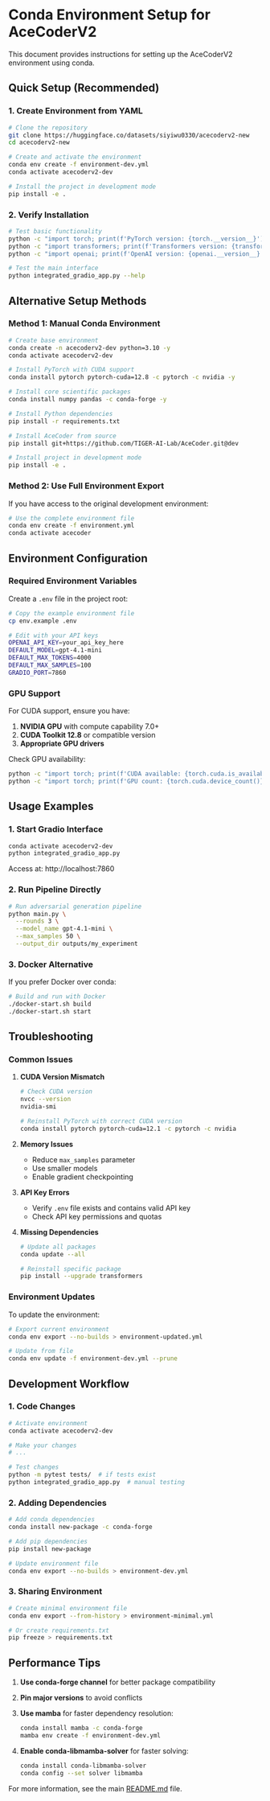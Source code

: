 # Conda Environment Setup for AceCoderV2

This document provides instructions for setting up the AceCoderV2 environment using conda.

## Quick Setup (Recommended)

### 1. Create Environment from YAML

```bash
# Clone the repository
git clone https://huggingface.co/datasets/siyiwu0330/acecoderv2-new
cd acecoderv2-new

# Create and activate the environment
conda env create -f environment-dev.yml
conda activate acecoderv2-dev

# Install the project in development mode
pip install -e .
```

### 2. Verify Installation

```bash
# Test basic functionality
python -c "import torch; print(f'PyTorch version: {torch.__version__}')"
python -c "import transformers; print(f'Transformers version: {transformers.__version__}')"
python -c "import openai; print(f'OpenAI version: {openai.__version__}')"

# Test the main interface
python integrated_gradio_app.py --help
```

## Alternative Setup Methods

### Method 1: Manual Conda Environment

```bash
# Create base environment
conda create -n acecoderv2-dev python=3.10 -y
conda activate acecoderv2-dev

# Install PyTorch with CUDA support
conda install pytorch pytorch-cuda=12.8 -c pytorch -c nvidia -y

# Install core scientific packages
conda install numpy pandas -c conda-forge -y

# Install Python dependencies
pip install -r requirements.txt

# Install AceCoder from source
pip install git+https://github.com/TIGER-AI-Lab/AceCoder.git@dev

# Install project in development mode
pip install -e .
```

### Method 2: Use Full Environment Export

If you have access to the original development environment:

```bash
# Use the complete environment file
conda env create -f environment.yml
conda activate acecoder
```

## Environment Configuration

### Required Environment Variables

Create a `.env` file in the project root:

```bash
# Copy the example environment file
cp env.example .env

# Edit with your API keys
OPENAI_API_KEY=your_api_key_here
DEFAULT_MODEL=gpt-4.1-mini
DEFAULT_MAX_TOKENS=4000
DEFAULT_MAX_SAMPLES=100
GRADIO_PORT=7860
```

### GPU Support

For CUDA support, ensure you have:

1. **NVIDIA GPU** with compute capability 7.0+
2. **CUDA Toolkit 12.8** or compatible version
3. **Appropriate GPU drivers**

Check GPU availability:
```bash
python -c "import torch; print(f'CUDA available: {torch.cuda.is_available()}')"
python -c "import torch; print(f'GPU count: {torch.cuda.device_count()}')"
```

## Usage Examples

### 1. Start Gradio Interface

```bash
conda activate acecoderv2-dev
python integrated_gradio_app.py
```

Access at: http://localhost:7860

### 2. Run Pipeline Directly

```bash
# Run adversarial generation pipeline
python main.py \
  --rounds 3 \
  --model_name gpt-4.1-mini \
  --max_samples 50 \
  --output_dir outputs/my_experiment
```

### 3. Docker Alternative

If you prefer Docker over conda:

```bash
# Build and run with Docker
./docker-start.sh build
./docker-start.sh start
```

## Troubleshooting

### Common Issues

1. **CUDA Version Mismatch**
   ```bash
   # Check CUDA version
   nvcc --version
   nvidia-smi
   
   # Reinstall PyTorch with correct CUDA version
   conda install pytorch pytorch-cuda=12.1 -c pytorch -c nvidia
   ```

2. **Memory Issues**
   - Reduce `max_samples` parameter
   - Use smaller models
   - Enable gradient checkpointing

3. **API Key Errors**
   - Verify `.env` file exists and contains valid API key
   - Check API key permissions and quotas

4. **Missing Dependencies**
   ```bash
   # Update all packages
   conda update --all
   
   # Reinstall specific package
   pip install --upgrade transformers
   ```

### Environment Updates

To update the environment:

```bash
# Export current environment
conda env export --no-builds > environment-updated.yml

# Update from file
conda env update -f environment-dev.yml --prune
```

## Development Workflow

### 1. Code Changes

```bash
# Activate environment
conda activate acecoderv2-dev

# Make your changes
# ...

# Test changes
python -m pytest tests/  # if tests exist
python integrated_gradio_app.py  # manual testing
```

### 2. Adding Dependencies

```bash
# Add conda dependencies
conda install new-package -c conda-forge

# Add pip dependencies
pip install new-package

# Update environment file
conda env export --no-builds > environment-dev.yml
```

### 3. Sharing Environment

```bash
# Create minimal environment file
conda env export --from-history > environment-minimal.yml

# Or create requirements.txt
pip freeze > requirements.txt
```

## Performance Tips

1. **Use conda-forge channel** for better package compatibility
2. **Pin major versions** to avoid conflicts
3. **Use mamba** for faster dependency resolution:
   ```bash
   conda install mamba -c conda-forge
   mamba env create -f environment-dev.yml
   ```

4. **Enable conda-libmamba-solver** for faster solving:
   ```bash
   conda install conda-libmamba-solver
   conda config --set solver libmamba
   ```

For more information, see the main [README.md](README.md) file.

